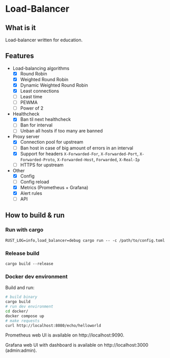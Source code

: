# Load-Balancer

## What is it

Load-balancer written for education.

## Features

- Load-balancing algorithms
    - [x] Round Robin
    - [x] Weighted Round Robin
    - [x] Dynamic Weighted Round Robin
    - [x] Least connections
    - [ ] Least time
    - [ ] PEWMA
    - [ ] Power of 2
- Healthcheck
    - [x] Ban til next healthcheck
    - [ ] Ban for interval
    - [ ] Unban all hosts if too many are banned
- Proxy server
    - [x] Connection pool for upstream
    - [ ] Ban host in case of big amount of errors in an interval
    - [x] Support for headers `X-Forwarded-For`, `X-Forwarded-Port`, `X-Forwarded-Proto`, `X-Forwarded-Host`, `Forwarded`, `X-Real-Ip`
    - [ ] HTTPS for upstream
- Other
    - [x] Config
    - [ ] Config reload
    - [x] Metrics (Prometheus + Grafana)
    - [x] Alert rules
    - [ ] API

## How to build & run

### Run with cargo

`RUST_LOG=info,load_balancer=debug cargo run -- -c /path/to/config.toml`

### Release build

`cargo build --release`

### Docker dev environment

Build and run:
```bash
# build binary
cargo build
# run dev environment
cd docker/
docker compose up
# make requests
curl http://localhost:8080/echo/helloworld
```

Prometheus web UI is available on http://localhost:9090.

Grafana web UI with dashboard is available on http://localhost:3000 (admin:admin).
